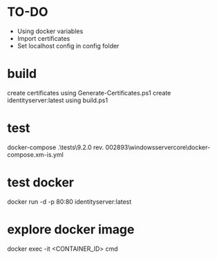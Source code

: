 # TO-DO

- Using docker variables
- Import certificates
- Set localhost config in config folder

# build

create certificates using Generate-Certificates.ps1 
create identityserver:latest using build.ps1

# test

docker-compose .\tests\9.2.0 rev. 002893\windowsservercore\docker-compose.xm-is.yml

# test docker

docker run -d -p 80:80 identityserver:latest

# explore docker image
docker exec -it <CONTAINER_ID> cmd